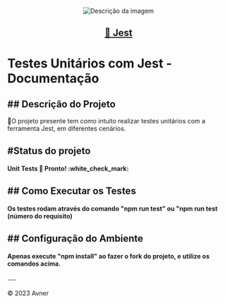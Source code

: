 <p align="center">
  <img src="https://github.com/henriqueAvner/unit-tests-js/raw/main/assets/133919307/7f16a27e-7aea-4a7c-b9b3-e4918ebce8a2.png" alt="Descrição da imagem">
</p>

<h2 align="center">
    <a href="https://jestjs.io/pt-BR/">🔗 Jest</a>
</h2>

<h1>Testes Unitários com Jest - Documentação</h1>

<h2>## Descrição do Projeto</h2>
<p>🚀O projeto presente tem como intuito realizar testes unitários com a ferramenta Jest, em diferentes cenários.</p>

<h2>#Status do projeto</h2>

<h4>	
Unit Tests 🚀 Pronto! :white_check_mark:
</h4>

<h2>## Como Executar os Testes</h2>

<h4> 
Os testes rodam através do comando "npm run test" ou "npm run test (número do requisito)
</h4>

<h2>## Configuração do Ambiente</h2>

<h4> 
Apenas execute "npm install" ao fazer o fork do projeto, e utilize os comandos acima.
</h4>
---

&copy; 2023 Avner
